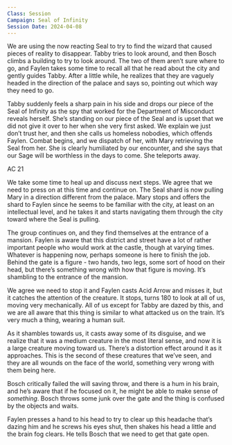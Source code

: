 ```yaml
---
Class: Session
Campaign: Seal of Infinity
Session Date: 2024-04-08
---
```

We are using the now reacting Seal to try to find the wizard that caused pieces of reality to disappear. Tabby tries to look around, and then Bosch climbs a building to try to look around. The two of them aren’t sure where to go, and Faylen takes some time to recall all that he read about the city and gently guides Tabby. After a little while, he realizes that they are vaguely headed in the direction of the palace and says so, pointing out which way they need to go.

Tabby suddenly feels a sharp pain in his side and drops our piece of the Seal of Infinity as the spy that worked for the Department of Misconduct reveals herself. She’s standing on our piece of the Seal and is upset that we did not give it over to her when she very first asked. We explain we just don’t trust her, and then she calls us homeless nobodies, which offends Faylen. Combat begins, and we dispatch of her, with Mary retrieving the Seal from her. She is clearly humiliated by our encounter, and she says that our Sage will be worthless in the days to come. She teleports away.

AC 21

We take some time to heal up and discuss next steps. We agree that we need to press on at this time and continue on. The Seal shard is now pulling Mary in a direction different from the palace. Mary stops and offers the shard to Faylen since he seems to be familiar with the city, at least on an intellectual level, and he takes it and starts navigating them through the city toward where the Seal is pulling.

The group continues on, and they find themselves at the entrance of a mansion. Faylen is aware that this district and street have a lot of rather important people who would work at the castle, though at varying times. Whatever is happening now, perhaps someone is here to finish the job. Behind the gate is a figure - two hands, two legs, some sort of hood on their head, but there’s something wrong with how that figure is moving. It’s shambling to the entrance of the mansion.

We agree we need to stop it and Faylen casts Acid Arrow and misses it, but it catches the attention of the creature. It stops, turns 180 to look at all of us, moving very mechanically. All of us except for Tabby are dazed by this, and we are all aware that this thing is similar to what attacked us on the train. It’s very much a thing, wearing a human suit.

As it shambles towards us, it casts away some of its disguise, and we realize that it was a medium creature in the most literal sense, and now it is a large creature moving toward us. There’s a distortion effect around it as it approaches. This is the second of these creatures that we’ve seen, and they are all wounds on the face of the world, something very wrong with them being here.

Bosch critically failed the will saving throw, and there is a hum in his brain, and he’s aware that if he focused on it, he might be able to make sense of _something_. Bosch throws some junk over the gate and the thing is confused by the objects and waits.

Faylen presses a hand to his head to try to clear up this headache that’s dazing him and he screws his eyes shut, then shakes his head a little and the brain fog clears. He tells Bosch that we need to get that gate open.